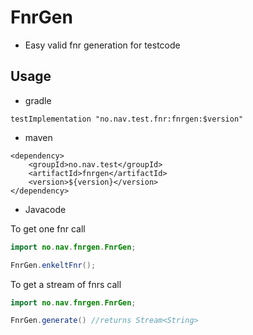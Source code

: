 # FnrGen

- Easy valid fnr generation for testcode

## Usage

* gradle

```
testImplementation "no.nav.test.fnr:fnrgen:$version"
```

* maven

```
<dependency>
    <groupId>no.nav.test</groupId>
    <artifactId>fnrgen</artifactId>
    <version>${version}</version>
</dependency>
```

* Javacode

To get one fnr call
```java
import no.nav.fnrgen.FnrGen;

FnrGen.enkeltFnr();
```

To get a stream of fnrs call

```java
import no.nav.fnrgen.FnrGen;

FnrGen.generate() //returns Stream<String>
```
